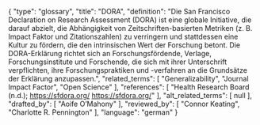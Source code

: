 {
    "type": "glossary",
    "title": "DORA",
    "definition": "Die San Francisco Declaration on Research Assessment (DORA) ist eine globale Initiative, die darauf abzielt, die Abhängigkeit von Zeitschriften-basierten Metriken (z. B. Impact Faktor und Zitationszahlen) zu verringern und stattdessen eine Kultur zu fördern, die den intrinsischen Wert der Forschung betont. Die DORA-Erklärung richtet sich an Forschungsfördende, Verlage, Forschungsinstitute und Forschende, die sich mit ihrer Unterschrift verpflichten, ihre Forschungspraktiken und -verfahren an die Grundsätze der Erklärung anzupassen.",
    "related_terms": [
        "Generalizability",
        "Journal Impact Factor",
        "Open Science"
    ],
    "references": [
        "Health Research Board (n.d.); https://sfdora.org/ https://sfdora.org/"
    ],
    "alt_related_terms": [
        null
    ],
    "drafted_by": [
        "Aoife O’Mahony"
    ],
    "reviewed_by": [
        "Connor Keating",
        "Charlotte R. Pennington"
    ],
    "language": "german"
}
